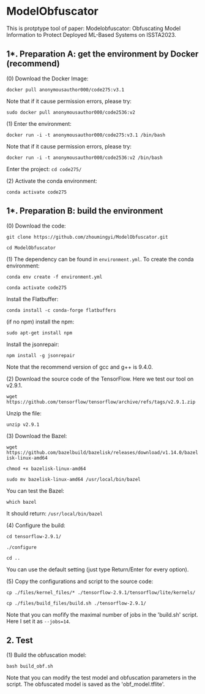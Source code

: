 # ModelObfuscator

This is protptype tool of paper: Modelobfuscator: Obfuscating Model Information to Protect Deployed ML-Based Systems on ISSTA2023.

## 1*. Preparation A: get the environment by Docker (recommend)

(0) Download the Docker Image:

`docker pull anonymousauthor000/code275:v3.1`

Note that if it cause permission errors, please try: 

`sudo docker pull anonymousauthor000/code2536:v2`

(1) Enter the environment:

`docker run -i -t anonymousauthor000/code275:v3.1 /bin/bash`

Note that if it cause permission errors, please try: 

`docker run -i -t anonymousauthor000/code2536:v2 /bin/bash`

Enter the project:
`cd code275/`

(2) Activate the conda environment: 

`conda activate code275`

## 1*. Preparation B: build the environment

(0) Download the code:

`git clone https://github.com/zhoumingyi/ModelObfuscator.git`

`cd ModelObfuscator`

(1) The dependency can be found in `environment.yml`. To create the conda environment:

`conda env create -f environment.yml`

`conda activate code275`

Install the Flatbuffer:

`conda install -c conda-forge flatbuffers`

(if no npm) install the npm:

`sudo apt-get install npm`

Install the jsonrepair:

`npm install -g jsonrepair`

Note that the recommend version of gcc and g++ is 9.4.0.


(2) Download the source code of the TensorFlow. Here we test our tool on v2.9.1.

`wget https://github.com/tensorflow/tensorflow/archive/refs/tags/v2.9.1.zip`

Unzip the file:

`unzip v2.9.1`

(3) Download the Bazel:

`wget https://github.com/bazelbuild/bazelisk/releases/download/v1.14.0/bazelisk-linux-amd64`

`chmod +x bazelisk-linux-amd64`

`sudo mv bazelisk-linux-amd64 /usr/local/bin/bazel`

You can test the Bazel:

`which bazel`

It should return:
`/usr/local/bin/bazel`

(4) Configure the build:

`cd tensorflow-2.9.1/`

`./configure`

`cd ..`

You can use the default setting (just type Return/Enter for every option).

(5) Copy the configurations and script to the source code:  

`cp ./files/kernel_files/* ./tensorflow-2.9.1/tensorflow/lite/kernels/`

`cp ./files/build_files/build.sh ./tensorflow-2.9.1/`

Note that you can mofify the maximal number of jobs in the 'build.sh' script. Here I set it as `--jobs=14`. 

## 2. Test

(1) Build the obfuscation model:

`bash build_obf.sh`

Note that you can modify the test model and obfuscation parameters in the script. The obfuscated model is saved as the 'obf_model.tflite'.
